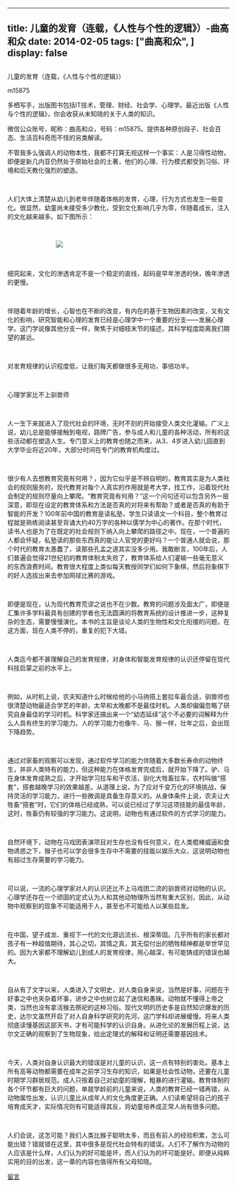 
---
title:   儿童的发育（连载，《人性与个性的逻辑》）-曲高和众
date: 2014-02-05
tags: ["曲高和众", ]
display: false
---


## 



儿童的发育（连载，《人性与个性的逻辑》）




m15875




多栖写手，出版图书包括IT技术，管理、财经、社会学、心理学。最近出版《人性与个性的逻辑》，你会收获从未知晓的关于人类的知识。


微信公众账号，昵称：曲高和众，号码：m15875。提供各种原创段子、社会百态、生活百科奇而不怪的另类解读。



<font color="#222222" face="&#39;Microsoft YaHei&#39;, 微软雅黑, Helvetica, 黑体, Arial, Tahoma"></font>

不管我多么强调人的动物本性，我都不打算无视这样一个事实：人是习得性动物，即便是新几内亚仍然处于原始社会的土著，他们的心理、行为模式都受到习俗、环境和后天教化强烈的塑造。

&nbsp;

人们大体上清楚从幼儿到老年伴随着体格的发育，心理，行为方式也发生一些变化。很显然，幼童尚未接受多少教化，受到文化影响几乎为零，伴随着成长，注入的文化越来越多。如下图所示：

&nbsp;

&nbsp; &nbsp; &nbsp; &nbsp; &nbsp; &nbsp; &nbsp; &nbsp; &nbsp; &nbsp; &nbsp; &nbsp; &nbsp; &nbsp; <img src="http://mmbiz.qpic.cn/mmbiz/fxGMiaL5Zj1h1Sh6YtvvMSK0jWiap95PXPK1TNER7TH0PjnqkEV20FfPr1ZOQAhTFAiaGyqz3O9pdFuhDGicGXSkoQ/0"/>

&nbsp;

细究起来，文化的渗透肯定不是一个稳定的直线，起码是早年渗透的快，晚年渗透的更慢。

&nbsp;

伴随着年龄的增长，心智也在不断的改变，有内在的基于生物因素的改变，又有文化的影响，研究智能和心理的发育已经是心理学中一个重要的分支——发展心理学。这门学说像其他分支一样，聚焦于对细枝末节的描述，其科学程度距离我们期望的甚远。

&nbsp;

对发育规律的认识程度低，让我们每天都做很多无用功，事倍功半。

&nbsp;

心理学家比不上驯兽师

&nbsp;

人一生下来就进入了现代社会的环境，无时不刻的开始接受人类文化灌输。广义上说，幼儿总是能够接触到电视，路牌广告，参与成人和儿童的各种活动，所有的这些活动都在塑造人生。专门意义上的教育也随之而来，从3、4岁进入幼儿园直到大学毕业将近20年，大部分时间在专门的教育机构度过。

&nbsp;

很少有人去想教育究竟有何用？，因为它似乎是不辨自明的，教育其实是为人类社会的规则服务的，现代教育对每个人真实的作用就是考大学，找工作，沿着现代社会制定的规则尽量向上攀爬。“教育究竟有何用？”这一个问句还可以包含另外一层深意，即现在设定的教育体系和方法是否真的对将来有帮助？或者是否真的有助于智能的开发？100年前中国的教育是读私塾，学生只读语文一个科目，整个教育过程就是熟练阅读甚至背诵大约40万字的各种以儒学为中心的著作。在那个时代，读书人也是为了在既定的社会规则下纳入向上攀爬的路径之中。现在，一个普遍的人都会怀疑，私塾读的那些东西真的能让人官党的更好吗？一个普通人就会说，那个时代的教育太愚蠢了，读那些孔孟之道其实没多少用。我敢断言，100年后，人们普遍会觉得21世纪初的教育体制太失败了，教育体系给人们灌输一些毫无意义的东西浪费时间。教育很大程度上类似每天教授同学们如何下象棋，然后将象棋下的好人选拔出来去参加网球比赛的游戏。

&nbsp;

即便是现在，认为现代教育荒谬之说也不在少数。教育的问题涉及面太广，即便是汇集许多学科最具有创建的学者也无法圆满的将教育系统的设计推进一步，这种复杂的生态，需要慢慢演化。本书的主旨是谈论人类的生物性和文化衔接的问题，在这方面，现在人类不停的，重复的犯下大错。

&nbsp;

人类迄今都不甚理解自己的发育规律，对身体和智能发育规律的认识还停留在现代科技启蒙之前的水平上。

&nbsp;

例如，从时机上说，农夫知道什么时候给他的小马驹搭上套拉车最合适，驯兽师也很清楚动物最适合学艺的年龄，太早和太晚都不是最佳时机。人类却偏偏忽略了研究自身最佳的学习时机。科学家还搞出来一个“幼态延续”这个不必要的词解释为什么人具有终生的学习能力。人的学习能力也像牛、马、猴一样，壮年之后，会出现下降趋势。

&nbsp;

通过对家畜的观察可以发现，通过软件学习的能力伴随着大多数长寿命的动物终生，并非人类特有的能力，但这种能力在体格发育完成后，就开始下降了。驴、马在身体发育成熟之后，才开始学习拉车和干农活，驯化大牲畜拉车，农村叫做“搭套”，搭套越晚学习的效果越差。从道理上说，为了应对千变万化的环境挑战，保持灵活的学习能力，进行一些微调是具备生存意义的。从身体条件上说，农夫让大牲畜“搭套”时，它们的体格已经成熟，可以说已经过了学习这项技能的最佳年龄，这时，牲畜仍有较强的学习能力。这说明，动物也有通过软件的方式学习的能力。

&nbsp;

自然环境下，动物在马戏团表演项目对生存也没有任何意义，在人类棍棒威逼和食物诱惑之下，猴子也可以学会很多生存中不需要的技能以娱乐大众，这说明动物也有超过生存需要的学习能力。

&nbsp;

可以说，一流的心理学家对人的认识还比不上马戏团二流的驯兽师对动物的认识。心理学还存在一个顽固的定式认为人和其他动物理所当然有重大区别，因此，从动物中观察到的现象不可能适用于人，甚至也不可能给人以某些启发。

&nbsp;

在中国，望子成龙、重视下一代的文化源远流长、根深蒂固。几乎所有的家长都对孩子有一种超值期待，其心之切，其情之真，其无偿付出的牺牲精神都是举世罕见的。因为大家都不理解幼儿到成人的发育规律，用心越深，有可能铸成的错误也越大。

&nbsp;

自从有了文字以来，人类进入了文明史，对人类自身来说，当然是好事，问题在于好事之中也夹杂着坏事，进步之中也树立起了迷信和愚昧。动物就不懂得上帝之类，当然也没有拿活猴去祭祀的这种习俗。现代文明的历史多是自然知识爆发的历史，达尔文虽然开启了对人自身科学研究的先河，这门学科却进展缓慢。将来人类彻底读懂基因这部天书，才有可能科学的认识自身。从进化论的发展历程上说，达尔文正确的观察到了生物现象，给出定理式的解释和证明还需要基因技术。

&nbsp;

今天，人类对自身认识最大的错误是对儿童的认识，这一点有特别的害处。基本上所有高等动物都需要在成年之前学习生存的知识，如果是社会性动物，还要在儿童时期学习群居规范。成人只按着自己对幼童的理解，粗暴的进行灌输。教育体制的各个环节都有巨大的问题，单就学龄前的儿童来说，人类的教育已经一错再错，从动物属性出发，认识儿童比从成年人的文化角度更正确。人们读希望将自己的孩子培育成天才，实际情况则有可能适得其反，将幼童培养成正常人尚有很多问题。

&nbsp;

人们会说，这怎可能？我们人类比猴子聪明太多，而且有前人的经验积累，怎么可能出错？错就错在这里，其中很多是现代社会特有的错误。人们不了解作为动物的人应该是什么样，人们认为的好可能是坏，而人们认为的坏可能是好。即便从纯粹实用的目的出发，这一章的内容也值得所有父母知晓。

<font color="#222222" face="&#39;Microsoft YaHei&#39;, 微软雅黑, Helvetica, 黑体, Arial, Tahoma"></font>









[留言](javascript:;)


